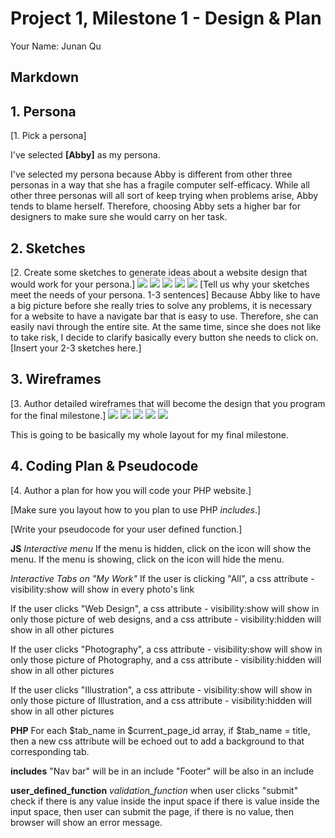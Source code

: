 # Project 1, Milestone 1 - Design & Plan

Your Name: Junan Qu

## Markdown



## 1. Persona

[1. Pick a persona]

I've selected **[Abby]** as my persona.

I've selected my persona because Abby is different from other three personas in a way that she has a fragile computer self-efficacy. While all other three personas will all sort of keep trying when problems arise, Abby tends to blame herself. Therefore, choosing Abby sets a higher bar for designers to make sure she would carry on her task.

## 2. Sketches

[2. Create some sketches to generate ideas about a website design that would work for your persona.]
![](01.jpg)
![](02.jpg)
![](03.jpg)
![](04.jpg)
![](05.jpg)
[Tell us why your sketches meet the needs of your persona. 1-3 sentences]
Because Abby like to have a big picture before she really tries to solve any problems, it is necessary for a website to have a navigate bar that is easy to use. Therefore, she can easily navi through the entire site. At the same time, since she does not like to take risk, I decide to clarify basically every button she needs to click on.
[Insert your 2-3 sketches here.]

## 3. Wireframes


[3. Author detailed wireframes that will become the design that you program for the final milestone.]
![](06.jpg)
![](07.jpg)
![](08.jpg)
![](09.jpg)
![](010.jpg)

This is going to be basically my whole layout for my final milestone.

## 4. Coding Plan & Pseudocode

[4. Author a plan for how you will code your PHP website.]

[Make sure you layout how to you plan to use PHP *includes*.]

[Write your pseudocode for your user defined function.]

**JS**
*Interactive menu*
If the menu is hidden, click on the icon will show the menu.
If the menu is showing, click on the icon will hide the menu.

*Interactive Tabs on "My Work"*
If the user is clicking "All",
a css attribute - visibility:show will show in every photo's link

If the user clicks "Web Design",
a css attribute - visibility:show will show in only those picture of web designs, and a css attribute - visibility:hidden will show in all other pictures

If the user clicks "Photography",
a css attribute - visibility:show will show in only those picture of Photography, and a css attribute - visibility:hidden will show in all other pictures

If the user clicks "Illustration",
a css attribute - visibility:show will show in only those picture of Illustration, and a css attribute - visibility:hidden will show in all other pictures

**PHP**
For each $tab_name in $current_page_id array,
if $tab_name = title,
then a new css attribute will be echoed out to add a background to that corresponding tab.

**includes**
"Nav bar" will be in an include
"Footer" will be also in an include

**user_defined_function**
*validation_function*
when user clicks "submit"
check if there is any value inside the input space
if there is value inside the input space,
then user can submit the page,
if there is no value,
then browser will show an error message.
